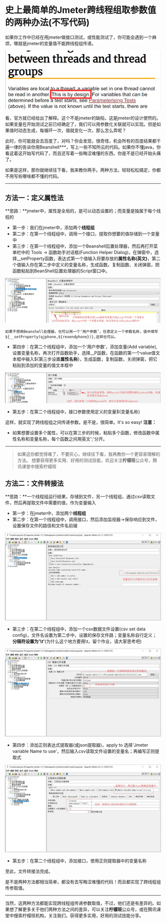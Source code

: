 # 史上最简单的Jmeter跨线程组取参数值的两种办法(不写代码)

如果你工作中已经在用jmeter做接口测试，或性能测试了，你可能会遇到一个麻烦，哪就是jmeter的变量值不能跨线程组传递。

![p1.jpg](image/p1.jpg)

看，官方就已经给出了解释。这个不是jmeter的缺陷，这是jmeter的设计使然的。如果变量在开始测试之前已经确定了，我们可以用参数化关联就可以实现。但是如果值时动态生成，每循环一次，值就变化一次，那么怎么弄呢？

此时，你可能就会去百度了，对吗？你会发现，很奇怪，机会所有的百度结果都千遍一律的告诉你用Beanshell***，写上一些不知所云的代码。如果你不懂java，你看这着这开始写代码了，而且还写着一些晦涩难懂的东西，你是不是已经开始头痛了。

如果是这样，那你就继续往下看，我来教你两手。两种方法，轻轻松松搞定，你都不用写些哪啥都不懂的代码。

---
## 方法一：定义属性法
**思路：**jmeter中，属性是全局的，是可以动态设置的；而变量是独属于每个线程的
+ 第一步：我们在jmeter中，添加两个**线程组**
+ 第二步：在第一个线程组中，调用一个接口，提取你想要的值存储到一个变量中
+ 第三步：在第一个线程组中，添加一个Beanshell后置处理器，然后再打开菜单栏中的 Tools -> 函数助手对话框(Function Helper Dialog)，在弹窗中，选择__setProperty函数，表达式第一个值输入将要存放的**属性名称(英文)**，第二个值输入你在第二步中定义的变量名称，生成函数。复制函数、关闭弹窗，把函数粘贴到BeanShell后置处理器的Script窗口中。

![p2.jpg](image/p2.jpg "setproperties")

    如果不想用Beanshell处理器，也可以用一个‘用户参数’，任意定义一个参数名称，值中填写 ${__setProperty(qjphone,${rexendphone})},这样也可以。
+ 第四步：在第二个线程组中，添加一个‘用户参数’，添加变量(Add variable),设置变量名称，再次打开函数助手，选择__P函数，在函数的第一个value值文本框中输入${第三步设置**属性名称**}，生成函数，复制函数，关闭弹窗，把它粘贴到添加的变量的值文本框中

![p3.jpg](image/p3.jpg "useproperties")

+ 第五步：在第二个线程组中，接口参数使用定义的变量${变量名称}

这样，就实现了跨线程组之间传递参数。是不是，很简单。It's so easy!
**注意：**
   - 如果想要设置多个属性，可以在第三步的时候，粘贴多个函数，修改函数中属性名称和变量名称，每个函数之间用英文';'分开。

---
> 如果这你都觉得难了，不要灰心，继续往下看，我再教你一个更容易理解的方法。
> 想要获得更多实用、好用的测试技能，欢迎关注**柠檬班**公众号，腾讯课堂中搜索柠檬班

## 方法二：文件转接法
**思路：**一个线程组运行结果，存储到文件，另一个线程组，通过csv读取文件，然后再提取文件中需要的值，作为变量输入
+ 第一步：在jmeter中，添加两个**线程组**
+ 第二步：在第一个线程组中，调用接口，然后添加监视器->保存响应到文件，设置保存文件的路径和文件名前缀

![p4.jpg](image/p4.jpg "savefile")

+ 第三步：在第二个线程组中，添加一个csv数据文件设置(csv set data config)，文件名设置为第二步中，设置的保存文件路；变量名称自行定义；**分隔符设置为'\t'**(为什么这个地方要用\t，留个作业，请大家思考吧)

![p5.jpg](image/p5.jpg "csvread")

+ 第四步：添加正则表达式提取器(或json提取器)，apply to 选择'Jmeter variable Name to use'，然后输入csv读取文件设置的变量名；再编写正则提取式

![p6.jpg](image/p6.jpg "useregular")

+ 第五步：在第二个线程组中，添加接口，使用正则提取器中的变量名称

至此，文件转接法完成。

是不是两种方法都相当简单，都没有去写晦涩难懂的代码！而且都实现了跨线程组传参取值。

---
当然，这两种方法都能实现跨线程组传递参数取值，不过，他们还是有差异的。如果想了解更多关于他们两种方法之间的差异，可以关注**柠檬班**公众号，或在腾讯课堂中搜索柠檬班机构，关注我们，获得更多实用，好用的测试技能分享。

